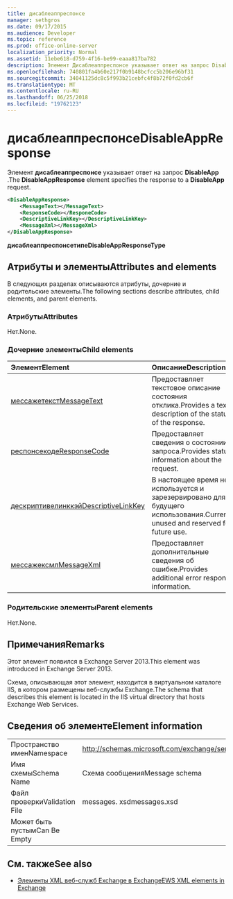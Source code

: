 ```yaml
---
title: дисаблеаппреспонсе
manager: sethgros
ms.date: 09/17/2015
ms.audience: Developer
ms.topic: reference
ms.prod: office-online-server
localization_priority: Normal
ms.assetid: 11ebe618-d759-4f16-be99-eaaa817ba782
description: Элемент Дисаблеаппреспонсе указывает ответ на запрос DisableApp.
ms.openlocfilehash: 740801fa4b60e217f0b9148bcfcc5b206e96bf31
ms.sourcegitcommit: 34041125dc8c5f993b21cebfc4f8b72f0fd2cb6f
ms.translationtype: MT
ms.contentlocale: ru-RU
ms.lasthandoff: 06/25/2018
ms.locfileid: "19762123"
---
```

# <a name="disableappresponse"></a><span data-ttu-id="6dc59-103">дисаблеаппреспонсе</span><span class="sxs-lookup"><span data-stu-id="6dc59-103">DisableAppResponse</span></span>

<span data-ttu-id="6dc59-104">Элемент **дисаблеаппреспонсе** указывает ответ на запрос **DisableApp** .</span><span class="sxs-lookup"><span data-stu-id="6dc59-104">The **DisableAppResponse** element specifies the response to a **DisableApp** request.</span></span> 
  
```XML
<DisableAppResponse>
    <MessageText></MessageText>
    <ResponseCode></ResponeCode>
    <DescriptiveLinkKey></DescriptiveLinkKey>
    <MessageXml></MessageXml>
</DisableAppResponse>
```

 <span data-ttu-id="6dc59-105">**дисаблеаппреспонсетипе**</span><span class="sxs-lookup"><span data-stu-id="6dc59-105">**DisableAppResponseType**</span></span>
## <a name="attributes-and-elements"></a><span data-ttu-id="6dc59-106">Атрибуты и элементы</span><span class="sxs-lookup"><span data-stu-id="6dc59-106">Attributes and elements</span></span>

<span data-ttu-id="6dc59-107">В следующих разделах описываются атрибуты, дочерние и родительские элементы.</span><span class="sxs-lookup"><span data-stu-id="6dc59-107">The following sections describe attributes, child elements, and parent elements.</span></span>
  
### <a name="attributes"></a><span data-ttu-id="6dc59-108">Атрибуты</span><span class="sxs-lookup"><span data-stu-id="6dc59-108">Attributes</span></span>

<span data-ttu-id="6dc59-109">Нет.</span><span class="sxs-lookup"><span data-stu-id="6dc59-109">None.</span></span>
  
### <a name="child-elements"></a><span data-ttu-id="6dc59-110">Дочерние элементы</span><span class="sxs-lookup"><span data-stu-id="6dc59-110">Child elements</span></span>

|<span data-ttu-id="6dc59-111">**Элемент**</span><span class="sxs-lookup"><span data-stu-id="6dc59-111">**Element**</span></span>|<span data-ttu-id="6dc59-112">**Описание**</span><span class="sxs-lookup"><span data-stu-id="6dc59-112">**Description**</span></span>|
|:-----|:-----|
|[<span data-ttu-id="6dc59-113">мессажетекст</span><span class="sxs-lookup"><span data-stu-id="6dc59-113">MessageText</span></span>](messagetext.md) <br/> |<span data-ttu-id="6dc59-114">Предоставляет текстовое описание состояния отклика.</span><span class="sxs-lookup"><span data-stu-id="6dc59-114">Provides a text description of the status of the response.</span></span>  <br/> |
|[<span data-ttu-id="6dc59-115">респонсекоде</span><span class="sxs-lookup"><span data-stu-id="6dc59-115">ResponseCode</span></span>](responsecode.md) <br/> |<span data-ttu-id="6dc59-116">Предоставляет сведения о состоянии запроса.</span><span class="sxs-lookup"><span data-stu-id="6dc59-116">Provides status information about the request.</span></span>  <br/> |
|[<span data-ttu-id="6dc59-117">дескриптивелинккэй</span><span class="sxs-lookup"><span data-stu-id="6dc59-117">DescriptiveLinkKey</span></span>](descriptivelinkkey.md) <br/> |<span data-ttu-id="6dc59-118">В настоящее время не используется и зарезервировано для будущего использования.</span><span class="sxs-lookup"><span data-stu-id="6dc59-118">Currently unused and reserved for future use.</span></span>  <br/> |
|[<span data-ttu-id="6dc59-119">мессажексмл</span><span class="sxs-lookup"><span data-stu-id="6dc59-119">MessageXml</span></span>](messagexml.md) <br/> |<span data-ttu-id="6dc59-120">Предоставляет дополнительные сведения об ошибке.</span><span class="sxs-lookup"><span data-stu-id="6dc59-120">Provides additional error response information.</span></span>  <br/> |
   
### <a name="parent-elements"></a><span data-ttu-id="6dc59-121">Родительские элементы</span><span class="sxs-lookup"><span data-stu-id="6dc59-121">Parent elements</span></span>

<span data-ttu-id="6dc59-122">Нет.</span><span class="sxs-lookup"><span data-stu-id="6dc59-122">None.</span></span>
  
## <a name="remarks"></a><span data-ttu-id="6dc59-123">Примечания</span><span class="sxs-lookup"><span data-stu-id="6dc59-123">Remarks</span></span>

<span data-ttu-id="6dc59-124">Этот элемент появился в Exchange Server 2013.</span><span class="sxs-lookup"><span data-stu-id="6dc59-124">This element was introduced in Exchange Server 2013.</span></span>
  
<span data-ttu-id="6dc59-125">Схема, описывающая этот элемент, находится в виртуальном каталоге IIS, в котором размещены веб-службы Exchange.</span><span class="sxs-lookup"><span data-stu-id="6dc59-125">The schema that describes this element is located in the IIS virtual directory that hosts Exchange Web Services.</span></span>
  
## <a name="element-information"></a><span data-ttu-id="6dc59-126">Сведения об элементе</span><span class="sxs-lookup"><span data-stu-id="6dc59-126">Element information</span></span>

|||
|:-----|:-----|
|<span data-ttu-id="6dc59-127">Пространство имен</span><span class="sxs-lookup"><span data-stu-id="6dc59-127">Namespace</span></span>  <br/> |http://schemas.microsoft.com/exchange/services/2006/messages  <br/> |
|<span data-ttu-id="6dc59-128">Имя схемы</span><span class="sxs-lookup"><span data-stu-id="6dc59-128">Schema Name</span></span>  <br/> |<span data-ttu-id="6dc59-129">Схема сообщения</span><span class="sxs-lookup"><span data-stu-id="6dc59-129">Message schema</span></span>  <br/> |
|<span data-ttu-id="6dc59-130">Файл проверки</span><span class="sxs-lookup"><span data-stu-id="6dc59-130">Validation File</span></span>  <br/> |<span data-ttu-id="6dc59-131">messages. xsd</span><span class="sxs-lookup"><span data-stu-id="6dc59-131">messages.xsd</span></span>  <br/> |
|<span data-ttu-id="6dc59-132">Может быть пустым</span><span class="sxs-lookup"><span data-stu-id="6dc59-132">Can Be Empty</span></span>  <br/> ||
   
## <a name="see-also"></a><span data-ttu-id="6dc59-133">См. также</span><span class="sxs-lookup"><span data-stu-id="6dc59-133">See also</span></span>

- [<span data-ttu-id="6dc59-134">Элементы XML веб-служб Exchange в Exchange</span><span class="sxs-lookup"><span data-stu-id="6dc59-134">EWS XML elements in Exchange</span></span>](ews-xml-elements-in-exchange.md)

